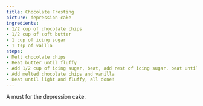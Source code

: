 ```yaml
---
title: Chocolate Frosting
picture: depression-cake
ingredients:
- 1/2 cup of chocolate chips
- 1/2 cup of soft butter
- 1 cup of icing sugar
- 1 tsp of vailla
steps:
- Melt chocolate chips
- Beat butter until fluffy
- Add 1/2 cup of icing sugar, beat, add rest of icing sugar. beat until smooth
- Add melted chocolate chips and vanilla
- Beat until light and fluffy, all done!
---
```


A must for the depression cake.
